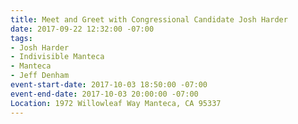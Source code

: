 ```yaml
---
title: Meet and Greet with Congressional Candidate Josh Harder
date: 2017-09-22 12:32:00 -07:00
tags:
- Josh Harder
- Indivisible Manteca
- Manteca
- Jeff Denham
event-start-date: 2017-10-03 18:50:00 -07:00
event-end-date: 2017-10-03 20:00:00 -07:00
Location: 1972 Willowleaf Way Manteca, CA 95337
---
```


